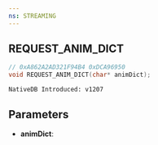 ```yaml
---
ns: STREAMING
---
```

## REQUEST_ANIM_DICT

```c
// 0xA862A2AD321F94B4 0xDCA96950
void REQUEST_ANIM_DICT(char* animDict);
```

```
NativeDB Introduced: v1207
```

## Parameters
* **animDict**:
